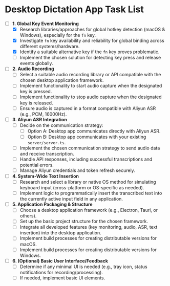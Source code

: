 # Desktop Dictation App Task List

- [ ] **1. Global Key Event Monitoring**
    - [x] Research libraries/approaches for global hotkey detection (macOS & Windows), especially for the `fn` key.
    - [x] Investigate `fn` key availability and reliability for global binding across different systems/hardware.
    - [x] Identify a suitable alternative key if the `fn` key proves problematic.
    - [ ] Implement the chosen solution for detecting key press and release events globally.
- [ ] **2. Audio Recording**
    - [ ] Select a suitable audio recording library or API compatible with the chosen desktop application framework.
    - [ ] Implement functionality to start audio capture when the designated key is pressed.
    - [ ] Implement functionality to stop audio capture when the designated key is released.
    - [ ] Ensure audio is captured in a format compatible with Aliyun ASR (e.g., PCM, 16000Hz).
- [ ] **3. Aliyun ASR Integration**
    - [ ] Decide on the communication strategy:
        - [ ] Option A: Desktop app communicates directly with Aliyun ASR.
        - [ ] Option B: Desktop app communicates with your existing `server/server.ts`.
    - [ ] Implement the chosen communication strategy to send audio data and receive transcription.
    - [ ] Handle API responses, including successful transcriptions and potential errors.
    - [ ] Manage Aliyun credentials and token refresh securely.
- [ ] **4. System-Wide Text Insertion**
    - [ ] Research and select a library or native OS method for simulating keyboard input (cross-platform or OS-specific as needed).
    - [ ] Implement logic to programmatically insert the transcribed text into the currently active input field in any application.
- [ ] **5. Application Packaging & Structure**
    - [ ] Choose a desktop application framework (e.g., Electron, Tauri, or others).
    - [ ] Set up the basic project structure for the chosen framework.
    - [ ] Integrate all developed features (key monitoring, audio, ASR, text insertion) into the desktop application.
    - [ ] Implement build processes for creating distributable versions for macOS.
    - [ ] Implement build processes for creating distributable versions for Windows.
- [ ] **6. (Optional) Basic User Interface/Feedback**
    - [ ] Determine if any minimal UI is needed (e.g., tray icon, status notifications for recording/processing).
    - [ ] If needed, implement basic UI elements.
